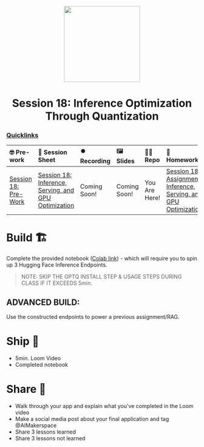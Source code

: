 <p align = "center" draggable=”false” ><img src="https://github.com/AI-Maker-Space/LLM-Dev-101/assets/37101144/d1343317-fa2f-41e1-8af1-1dbb18399719" 
     width="200px"
     height="auto"/>
</p>

## <h1 align="center" id="heading">Session 18: Inference Optimization Through Quantization</h1>
### [Quicklinks](https://github.com/AI-Maker-Space/AIE5/00_AIM_Quicklinks)

| 🤓 Pre-work | 📰 Session Sheet | ⏺️ Recording     | 🖼️ Slides        | 👨‍💻 Repo         | 📝 Homework      | 📁 Feedback       |
|:-----------------|:-----------------|:-----------------|:-----------------|:-----------------|:-----------------|:-----------------|
| [Session 18: Pre-Work](https://www.notion.so/Session-18-Inference-Serving-and-GPU-Optimization-189cd547af3d80d28ad9e324861d258b?pvs=4#189cd547af3d8163a4fed2cf4e4626f7)| [Session 18: Inference, Serving, and GPU Optimization](https://www.notion.so/Session-18-Inference-Serving-and-GPU-Optimization-189cd547af3d80d28ad9e324861d258b) | Coming Soon! | Coming Soon! | You Are Here!| [Session 18 Assignment: Inference, Serving, and GPU Optimization](https://forms.gle/LxuYTgRcouE7GHZv7)| [AIE5 Feedback 3/13](https://forms.gle/twvJU3qz6NFU38dq6) |


# Build 🏗️

Complete the provided notebook ([Colab link](https://colab.research.google.com/drive/1sWkYpVVCZCnBJmzHevVRvTVdzJtxvA6G?usp=sharing)) - which will require you to spin up 3 Hugging Face Inference Endpoints.

> NOTE: SKIP THE GPTQ INSTALL STEP & USAGE STEPS DURING CLASS IF IT EXCEEDS 5min.

## ADVANCED BUILD:

Use the constructed endpoints to power a previous assignment/RAG.

# Ship 🚢

- 5min. Loom Video
- Completed notebook

# Share 🚀
- Walk through your app and explain what you've completed in the Loom video
- Make a social media post about your final application and tag @AIMakerspace
- Share 3 lessons learned
- Share 3 lessons not learned
